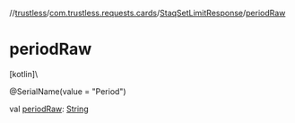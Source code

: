 //[trustless](../../../index.md)/[com.trustless.requests.cards](../index.md)/[StaqSetLimitResponse](index.md)/[periodRaw](period-raw.md)

# periodRaw

[kotlin]\

@SerialName(value = &quot;Period&quot;)

val [periodRaw](period-raw.md): [String](https://kotlinlang.org/api/latest/jvm/stdlib/kotlin/-string/index.html)
